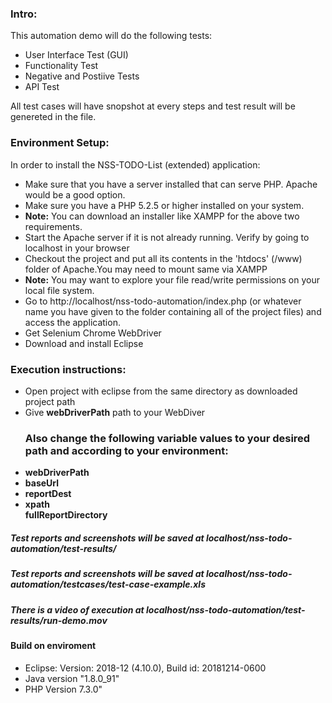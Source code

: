 <h3>Intro:</h3>
This automation demo will do the following tests:
<ul>
	<li>User Interface Test (GUI)</li>
	<li>Functionality Test</li>
	<li>Negative and Postiive Tests</li>
	<li>API Test</li>

</ul>
All test cases will have snopshot at every steps and test result will be genereted in the file.



<h3> Environment Setup:</h3>

In order to install the NSS-TODO-List (extended) application:
<ul>
<li>Make sure that you have a server installed that can serve PHP. Apache would be a good option.</li>
<li>Make sure you have a PHP 5.2.5 or higher installed on your system.</li>
<li><strong>Note:</strong> You can download an installer like XAMPP for the above two requirements.</li>
<li>Start the Apache server if it is not already running. Verify by going to localhost in your browser</li>
<li>Checkout the project and put all its contents in the 'htdocs' (/www) folder of Apache.You may need to mount same via XAMPP</li>
<li><strong>Note:</strong> You may want to explore your file read/write permissions on your local file system.</li>
<li>Go to http://localhost/nss-todo-automation/index.php (or whatever name you have given to the folder containing all of the project files) and access the application.</li>
<li>Get Selenium Chrome WebDriver</li>
<li>Download and install Eclipse</li>
</ul>

<h3> Execution instructions:</h3>
<ul>
<li>Open project with eclipse from the same directory as downloaded project path</li>
<li> Give <strong>webDriverPath</strong> path to your WebDiver</li>
<h3> Also change the following variable values to your desired path and according to your environment:</h3>
<li><strong>webDriverPath</strong></li>
<li><strong>baseUrl</strong></li> 
<li><strong>reportDest</strong></li> 
<li><strong>xpath</strong></li>
<strong>fullReportDirectory</strong></ul>

<h5>Test reports and screenshots will be saved at <strong>localhost/nss-todo-automation/test-results/</strong></h5>
<h5>Test reports and screenshots will be saved at <strong>localhost/nss-todo-automation/testcases/test-case-example.xls</strong></h5>
<h5>There is a video of execution at <strong>localhost/nss-todo-automation/test-results/run-demo.mov</strong></h5>


<h4>Build on enviroment</h4>
<ul>
<li>Eclipse: Version: 2018-12 (4.10.0), Build id: 20181214-0600</li>
<li>Java version "1.8.0_91"</li>
<li>PHP Version 7.3.0"</li>
</ul>



